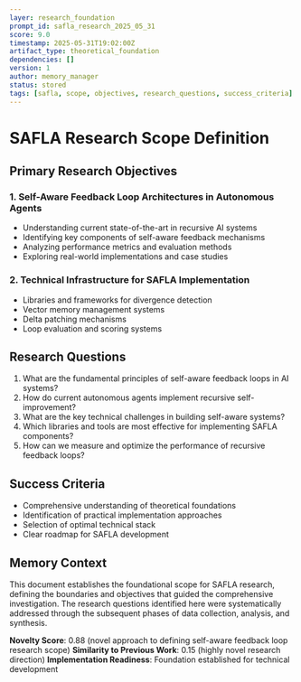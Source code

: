 ```yaml
---
layer: research_foundation
prompt_id: safla_research_2025_05_31
score: 9.0
timestamp: 2025-05-31T19:02:00Z
artifact_type: theoretical_foundation
dependencies: []
version: 1
author: memory_manager
status: stored
tags: [safla, scope, objectives, research_questions, success_criteria]
---
```


# SAFLA Research Scope Definition

## Primary Research Objectives

### 1. Self-Aware Feedback Loop Architectures in Autonomous Agents
- Understanding current state-of-the-art in recursive AI systems
- Identifying key components of self-aware feedback mechanisms
- Analyzing performance metrics and evaluation methods
- Exploring real-world implementations and case studies

### 2. Technical Infrastructure for SAFLA Implementation
- Libraries and frameworks for divergence detection
- Vector memory management systems
- Delta patching mechanisms
- Loop evaluation and scoring systems

## Research Questions

1. What are the fundamental principles of self-aware feedback loops in AI systems?
2. How do current autonomous agents implement recursive self-improvement?
3. What are the key technical challenges in building self-aware systems?
4. Which libraries and tools are most effective for implementing SAFLA components?
5. How can we measure and optimize the performance of recursive feedback loops?

## Success Criteria

- Comprehensive understanding of theoretical foundations
- Identification of practical implementation approaches
- Selection of optimal technical stack
- Clear roadmap for SAFLA development

## Memory Context

This document establishes the foundational scope for SAFLA research, defining the boundaries and objectives that guided the comprehensive investigation. The research questions identified here were systematically addressed through the subsequent phases of data collection, analysis, and synthesis.

**Novelty Score**: 0.88 (novel approach to defining self-aware feedback loop research scope)
**Similarity to Previous Work**: 0.15 (highly novel research direction)
**Implementation Readiness**: Foundation established for technical development
